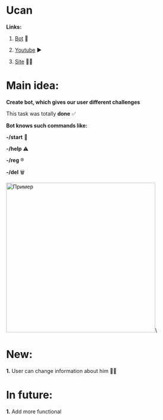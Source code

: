 # Ucan
**Links:**

1. [Bot](http://t.me/pyToTest_bot)	:robot:

2. [Youtube](https://youtu.be/DIKqtZG3B2E) :arrow_forward:

3. [Site](http://innovations.kh.ua/ucan/) 	:man_technologist:

# Main idea:
**Create bot, which gives our user different challenges**

This task was totally **done** :white_check_mark:

**Bot knows such commands like:**

**-/start** :door:

**-/help** :warning:

**-/reg** :registered:

**-/del** :wastebasket:

<img width="402" alt="Пример" src="https://user-images.githubusercontent.com/94603459/147418560-16f621e1-a9fd-471a-b6a5-e2fc367610f2.PNG">\

# New:
**1.** User can change information about him :curly_haired_man:

# In future:
**1.** Add more functional




